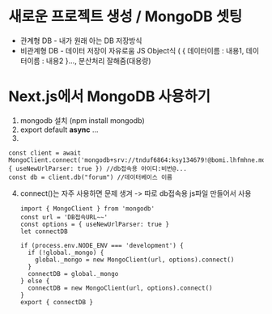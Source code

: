  # 새로운 프로젝트 생성 / MongoDB 셋팅
 
 - 관계형 DB  - 내가 원래 아는 DB 저장방식
 - 비관계형 DB - 데이터 저장이 자유로움 JS Object식 ( { 데이터이름 : 내용1, 데이터이름 : 내용2 }..., 분산처리 잘해줌(대용량)

# Next.js에서 MongoDB 사용하기
  1. mongodb 설치
    (npm install mongodb)
  2. export default **async** ...
  3.        
          
    const client = await MongoClient.connect('mongodb+srv://tnduf6864:ksy134679!@bomi.lhfmhne.mongodb.net/', { useNewUrlParser: true }) //db접속용 아이디:비번@... 
    const db = client.db("forum") //데이터베이스 이름
        
   4. connect()는 자주 사용하면 문제 생겨 -> 따로 db접속용 js파일 만들어서 사용 
   
          import { MongoClient } from 'mongodb'
          const url = 'DB접속URL~~'
          const options = { useNewUrlParser: true }
          let connectDB

          if (process.env.NODE_ENV === 'development') {
            if (!global._mongo) {
              global._mongo = new MongoClient(url, options).connect()
            }
            connectDB = global._mongo
          } else {
            connectDB = new MongoClient(url, options).connect()
          }
          export { connectDB }
